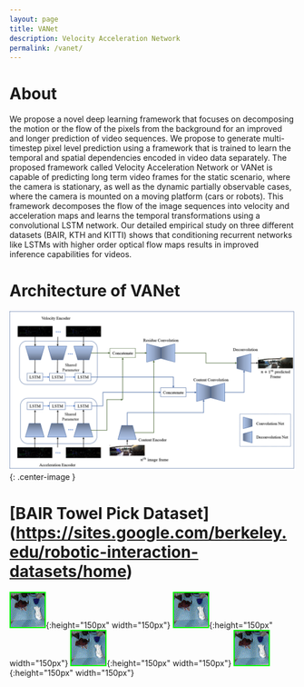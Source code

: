 ```yaml
---
layout: page
title: VANet
description: Velocity Acceleration Network
permalink: /vanet/
---
```


# About
 We propose a novel deep learning framework that focuses on decomposing the motion or the flow of the pixels from the background for an improved and longer prediction of video sequences. We propose to generate multi-timestep pixel level prediction using a framework that is trained to learn the temporal and spatial dependencies encoded in  video data separately. The proposed framework called Velocity Acceleration Network or VANet is  capable of predicting long term video frames for the static scenario, where the camera is stationary, as well as the dynamic partially observable cases, where the camera is mounted on a moving platform (cars or robots). This framework decomposes the flow of the image sequences into velocity and acceleration maps and learns the temporal transformations using a convolutional LSTM network. Our detailed empirical study on three different  datasets (BAIR, KTH and KITTI) shows that conditioning recurrent networks like LSTMs with higher order optical flow maps results in improved inference capabilities for videos. 
# Architecture of VANet 
![](/images/VANet.png){: .center-image }
<!-- *Turtlebot3 (Left), Lego Mindstorms (right)* -->
# [BAIR Towel Pick Dataset] (https://sites.google.com/berkeley.edu/robotic-interaction-datasets/home)
<!-- Ground Truth               |  VANet                     | MCNet                    |  SVG
:-------------------------:|:--------------------------:|:------------------------:|:-------------------------: -->
![](/images/gt.gif){:height="150px" width="150px"}    ![](/images/VANet.gif){:height="150px" width="150px"} ![](/images/MCNet.gif){:height="150px" width="150px"}    ![](/images/svg.gif){:height="150px" width="150px"}
<!-- <p float="center"> -->
<!-- <img src="/images/gt.gif" width="425"/>  <img src="images/VANet.gif" width="425"/>  <img src="images/MCNet.gif" width="425"/> <img src="images/svg.gif" width="425"/>   -->
<!-- </p> -->
